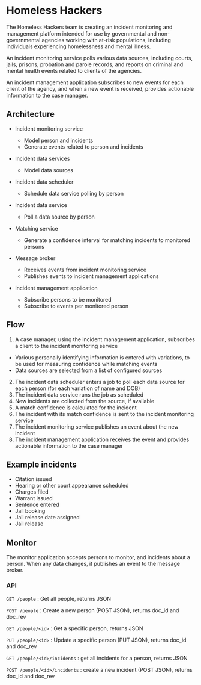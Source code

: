 # Homeless Hackers

The Homeless Hackers team is creating an incident monitoring and management platform intended for use by governmental and non-governmental agencies working with at-risk populations, including individuals experiencing homelessness and mental illness.

An incident monitoring service polls various data sources, including courts, jails, prisons, probation and parole records, and reports on criminal and mental health events related to clients of the agencies.

An incident management application subscribes to new events for each client of the agency, and when a new event is received, provides actionable information to the case manager.

## Architecture

* Incident monitoring service
  * Model person and incidents
  * Generate events related to person and incidents

* Incident data services
  * Model data sources

* Incident data scheduler
  * Schedule data service polling by person

* Incident data service
  * Poll a data source by person

* Matching service
  * Generate a confidence interval for matching incidents to monitored persons

* Message broker
  * Receives events from incident monitoring service
  * Publishes events to incident management applications

* Incident management application
  * Subscribe persons to be monitored
  * Subscribe to events per monitored person

## Flow

1. A case manager, using the incident management application, subscribes a client to the incident monitoring service
  * Various personally identifying information is entered with variations, to be used for measuring confidence while matching events
  * Data sources are selected from a list of configured sources
2. The incident data scheduler enters a job to poll each data source for each person (for each variation of name and DOB)
3. The incident data service runs the job as scheduled
4. New incidents are collected from the source, if available
5. A match confidence is calculated for the incident
6. The incident with its match confidence is sent to the incident monitoring service
7. The incident monitoring service publishes an event about the new incident
8. The incident management application receives the event and provides actionable information to the case manager

## Example incidents

* Citation issued
* Hearing or other court appearance scheduled
* Charges filed
* Warrant issued
* Sentence entered
* Jail booking
* Jail release date assigned
* Jail release

## Monitor

The monitor application accepts persons to monitor, and incidents about a person. When any data changes, it publishes an event to the message broker.

### API

`GET /people` : Get all people, returns JSON

`POST /people` : Create a new person (POST JSON), returns doc_id and doc_rev

`GET /people/<id>` : Get a specific person, returns JSON

`PUT /people/<id>` : Update a specific person (PUT JSON), returns doc_id and doc_rev

`GET /people/<id>/incidents` : get all incidents for a person, returns JSON

`POST /people/<id>/incidents` : create a new incident (POST JSON), returns doc_id and doc_rev
